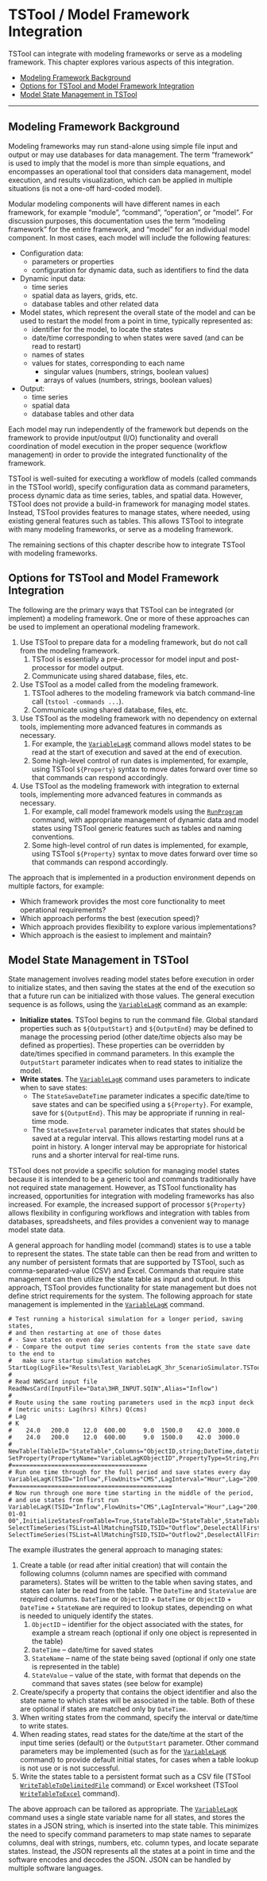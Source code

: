 # TSTool / Model Framework Integration #

TSTool can integrate with modeling frameworks or serve as a modeling framework.
This chapter explores various aspects of this integration.

* [Modeling Framework Background](#modeling-framework-background)
* [Options for TSTool and Model Framework Integration](#options-for-tstool-and-model-framework-integration)
* [Model State Management in TSTool](#model-state-management-in-tstool)

-------------------------

## Modeling Framework Background ##

Modeling frameworks may run stand-alone using simple file input
and output or may use databases for data management.
The term “framework” is used to imply that the model is more than simple equations,
and encompasses an operational tool that considers data management,
model execution, and results visualization,
which can be applied in multiple situations (is not a one-off hard-coded model).

Modular modeling components will have different names in each framework,
for example “module”, “command”, “operation”, or “model”.
For discussion purposes, this documentation uses the term “modeling framework”
for the entire framework, and “model” for an individual model component.
In most cases, each model will include the following features:

* Configuration data:
	+ parameters or properties
	+ configuration for dynamic data, such as identifiers to find the data
* Dynamic input data:
	+ time series
	+ spatial data as layers, grids, etc.
	+ database tables and other related data
* Model states, which represent the overall state of the model and can be used to
restart the model from a point in time, typically represented as:
	+ identifier for the model, to locate the states
	+ date/time corresponding to when states were saved (and can be read to restart)
	+ names of states
	+ values for states, corresponding to each name
		- singular values (numbers, strings, boolean values)
		- arrays of values (numbers, strings, boolean values)
* Output:
	+ time series
	+ spatial data
	+ database tables and other data

Each model may run independently of the framework but depends on the
framework to provide input/output (I/O) functionality and overall
coordination of model execution in the proper sequence (workflow management)
in order to provide the integrated functionality of the framework. 

TSTool is well-suited for executing a workflow of models (called commands in the TSTool world),
specify configuration data as command parameters, process dynamic data as time series, tables, and spatial data.
However, TSTool does not provide a build-in framework for managing model states.
Instead, TSTool provides features to manage states, where needed,
using existing general features such as tables.
This allows TSTool to integrate with many modeling frameworks, or serve as a modeling framework.

The remaining sections of this chapter describe how to integrate TSTool with modeling frameworks.

## Options for TSTool and Model Framework Integration ##

The following are the primary ways that TSTool can be integrated (or implement) a modeling framework.
One or more of these approaches can be used to implement an operational modeling framework.

1. Use TSTool to prepare data for a modeling framework, but do not call from the modeling framework.
	1. TSTool is essentially a pre-processor for model input and post-processor for model output.
	2. Communicate using shared database, files, etc.
2. Use TSTool as a model called from the modeling framework.
	1. TSTool adheres to the modeling framework via batch command-line call (`tstool -commands ...`).
	2. Communicate using shared database, files, etc.
3. Use TSTool as the modeling framework with no dependency on external tools,
implementing more advanced features in commands as necessary.
	1. For example, the [`VariableLagK`](../command-ref/VariableLagK/VariableLagK.md)
	command allows model states to be read at the start of execution and saved at the end of execution.
	2. Some high-level control of run dates is implemented, for example,
	using TSTool `${Property}` syntax to move dates forward over time so that commands can respond accordingly.
4. Use TSTool as the modeling framework with integration to external tools,
implementing more advanced features in commands as necessary.
	1. For example, call model framework models using the [`RunProgram`](../command-ref/RunProgram/RunProgram.md) command,
	with appropriate management of dynamic data and model states using TSTool generic features such as tables and naming conventions.
	2. Some high-level control of run dates is implemented,
	for example, using TSTool `${Property}` syntax to move dates forward over time so that commands can respond accordingly.

The approach that is implemented in a production environment depends on multiple factors, for example:

* Which framework provides the most core functionality to meet operational requirements?
* Which approach performs the best (execution speed)?
* Which approach provides flexibility to explore various implementations?
* Which approach is the easiest to implement and maintain?

## Model State Management in TSTool ##

State management involves reading model states before execution in order to initialize states,
and then saving the states at the end of the execution so that
a future run can be initialized with those values.
The general execution sequence is as follows,
using the [`VariableLagK`](../command-ref/VariableLagK/VariableLagK.md) command as an example:

* **Initialize states**.  TSTool begins to run the command file.
Global standard properties such as `${OutputStart}` and `${OutputEnd}` may be
defined to manage the processing period (other date/time objects also may be defined as properties).
These properties can be overridden by date/times specified in command parameters.
In this example the `OutputStart` parameter indicates when to read states to initialize the model.
* **Write states**.  The [`VariableLagK`](../command-ref/VariableLagK/VariableLagK.md)
command uses parameters to indicate when to save states:
	+ The `StateSaveDateTime` parameter indicates a specific date/time to save states and
	can be specified using a `${Property}`.  For example, save for `${OutputEnd}`.
	This may be appropriate if running in real-time mode.
	+ The `StateSaveInterval` parameter indicates that states should be saved at a regular interval.
	This allows restarting model runs at a point in history.
	A longer interval may be appropriate for historical runs and a shorter interval for real-time runs.

TSTool does not provide a specific solution for managing model states because
it is intended to be a generic tool and commands traditionally have not required state management.
However, as TSTool functionality has increased,
opportunities for integration with modeling frameworks has also increased.
For example, the increased support of processor `${Property}` allows flexibility
in configuring workflows and integration with tables from databases, spreadsheets,
and files provides a convenient way to manage model state data.

A general approach for handling model (command) states is to use a table to represent the states.
The state table can then be read from and written to any number of
persistent formats that are supported by TSTool, such as comma-separated-value (CSV) and Excel.
Commands that require state management can then utilize the state table as input and output.
In this approach, TSTool provides functionality for state management
but does not define strict requirements for the system.
The following approach for state management is implemented in the
[`VariableLagK`](../command-ref/VariableLagK/VariableLagK.md) command.

```text
# Test running a historical simulation for a longer period, saving states,
# and then restarting at one of those dates
# - Save states on even day
# - Compare the output time series contents from the state save date to the end to
#   make sure startup simulation matches StartLog(LogFile="Results\Test_VariableLagK_3hr_ScenarioSimulator.TSTool.log")
#
# Read NWSCard input file
ReadNwsCard(InputFile="Data\3HR_INPUT.SQIN",Alias="Inflow")
#
# Route using the same routing parameters used in the mcp3 input deck
# (metric units: Lag(hrs) K(hrs) Q(cms)
# Lag
# K
#    24.0   200.0    12.0  600.00     9.0  1500.0    42.0  3000.0
#    24.0   200.0    12.0  600.00     9.0  1500.0    42.0  3000.0
#
NewTable(TableID="StateTable",Columns="ObjectID,string;DateTime,datetime;StateName;string;StateValue;string")
SetProperty(PropertyName="VariableLagKObjectID",PropertyType=String,PropertyValue="TestSegment")
#======================================
# Run one time through for the full period and save states every day
VariableLagK(TSID="Inflow",FlowUnits="CMS",LagInterval="Hour",Lag="200,24.0;600,12.0;1500,9.0;3000,42.0",K="200,24.0;600,12.0;1500,9.0;3000,42.0",InitializeStatesFromTable=False,StateTableID="StateTable",StateTableObjectIDColumn="ObjectID",StateTableObjectID="${VariableLagKObjectID}",StateTableDateTimeColumn="DateTime",StateTableNameColumn="StateName",StateTableValueColumn="StateValue",StateSaveInterval="Day",NewTSID="TestLoc..SQIN.3Hour.routed",Alias="Outflow")
#=============================================
# Now run through one more time starting in the middle of the period,
# and use states from first run
VariableLagK(TSID="Inflow",FlowUnits="CMS",LagInterval="Hour",Lag="200,24.0;600,12.0;1500,9.0;3000,42.0",K="200,24.0;600,12.0;1500,9.0;3000,42.0",OutputStart="1991-01-01 00",InitializeStatesFromTable=True,StateTableID="StateTable",StateTableObjectIDColumn="ObjectID",StateTableObjectID="${VariableLagKObjectID}",StateTableDateTimeColumn="DateTime",StateTableNameColumn="StateName",StateTableValueColumn="StateValue",NewTSID="TestLoc..SQIN.3Hour.routed2",Alias="Outflow2")
SelectTimeSeries(TSList=AllMatchingTSID,TSID="Outflow",DeselectAllFirst=True)
SelectTimeSeries(TSList=AllMatchingTSID,TSID="Outflow2",DeselectAllFirst=True)
```

The example illustrates the general approach to managing states:

1. Create a table (or read after initial creation) that will contain the
following columns (column names are specified with command parameters).
States will be written to the table when saving states, and states can later be read from the table.
The `DateTime` and `StateValue` are required columns.
`DateTime` or `ObjectID` + `DateTime` or `ObjectID` + `DateTime` + `StateName` are required to lookup states,
depending on what is needed to uniquely identify the states.
	1. `ObjectID` – identifier for the object associated with the states,
	for example a stream reach (optional if only one object is represented in the table)
	2. `DateTime` – date/time for saved states
	3. `StateName` – name of the state being saved (optional if only one state is represented in the table)
	4. `StateValue` – value of the state, with format that depends on the command that saves states (see below for example)
2. Create/specify a property that contains the object identifier and also the
state name to which states will be associated in the table.
Both of these are optional if states are matched only by `DateTime`.
3. When writing states from the command, specify the interval or date/time to write states.
4. When reading states, read states for the date/time at the start of the input time series
(default) or the `OutputStart` parameter.
Other command parameters may be implemented (such as for the
[`VariableLagK`](../command-ref/VariableLagK/VariableLagK.md) command) to provide default initial states,
for cases when a table lookup is not use or is not successful.
5. Write the states table to a persistent format such as a CSV file
(TSTool [`WriteTableToDelimitedFile`](../command-ref/WriteTableToDelimitedFile/WriteTableToDelimitedFile.md) command)
or Excel worksheet (TSTool [`WriteTableToExcel`](../command-ref/WriteTableToExcel/WriteTableToExcel.md) command).

The above approach can be tailored as appropriate.
The [`VariableLagK`](../command-ref/VariableLagK/VariableLagK.md) command uses a single
state variable name for all states, and stores the states in a JSON string,
which is inserted into the state table.
This minimizes the need to specify command parameters to map state names to separate columns,
deal with strings, numbers, etc. column types, and locate separate states.
Instead, the JSON represents all the states at a point in time and the
software encodes and decodes the JSON.  JSON can be handled by multiple software languages.
